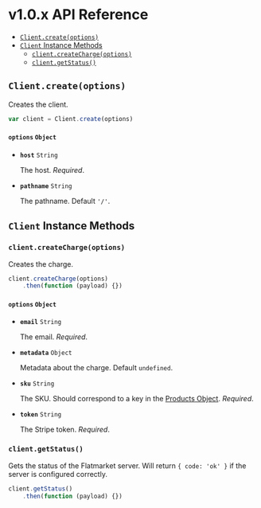 # v1.0.x API Reference

- [`Client.create(options)`](#clientcreateoptions)
- [`Client` Instance Methods](#client-instance-methods)
    - [`client.createCharge(options)`](#clientcreatechargeoptions)
    - [`client.getStatus()`](#clientgetstatus)

## `Client.create(options)`

Creates the client.

```js
var client = Client.create(options)
```

#### **`options`** `Object`

- **`host`** `String`

    The host. *Required*.

- **`pathname`** `String`

    The pathname. Default `'/'`.

## `Client` Instance Methods

### `client.createCharge(options)`

Creates the charge.

```js
client.createCharge(options)
    .then(function (payload) {})
```

#### **`options`** `Object`

- **`email`** `String`

    The email. *Required*.

- **`metadata`** `Object`

    Metadata about the charge. Default `undefined`.

- **`sku`** `String`

    The SKU. Should correspond to a key in the [Products Object](https://github.com/christophercliff/flatmarket-schema/blob/master/SPECIFICATION.md#products-object). *Required*.

- **`token`** `String`

    The Stripe token. *Required*.

### `client.getStatus()`

Gets the status of the Flatmarket server. Will return `{ code: 'ok' }` if the server is configured correctly.

```js
client.getStatus()
    .then(function (payload) {})
```
